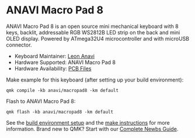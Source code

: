 # ANAVI Macro Pad 8


ANAVI Macro Pad 8 is an open source mini mechanical keyboard with 8 keys, backlit, addressable RGB WS2812B LED strip on the back and mini OLED display. Powered by ATmega32U4 microcontroller and with microUSB connector.

* Keyboard Maintainer: [Leon Anavi](https://github.com/leon-anavi)
* Hardware Supported: ANAVI Macro Pad 8
* Hardware Availability: [PCB Files](https://github.com/AnaviTechnology/anavi-macro-pad-8)

Make example for this keyboard (after setting up your build environment):

    qmk compile -kb anavi/macropad8 -km default

Flash to ANAVI Macro Pad 8:

    qmk flash -kb anavi/macropad8 -km default

See the [build environment setup](https://docs.qmk.fm/#/getting_started_build_tools) and the [make instructions](https://docs.qmk.fm/#/getting_started_make_guide) for more information. Brand new to QMK? Start with our [Complete Newbs Guide](https://docs.qmk.fm/#/newbs).
